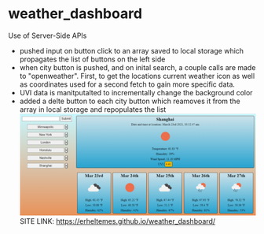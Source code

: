 # weather_dashboard
Use of Server-Side APIs
* pushed input on button click to an array saved to local storage which propagates the list of buttons on the left side
* when city button is pushed, and on inital search, a couple calls are made to "openweather". First, to get the locations current weather icon as well as coordinates used for a second fetch to gain more specific data.
* UVI data is manitputalted to incrementally change the background color
* added a delte button to each city button which reamoves it from the array in local storage and repopulates the list
![Alt text](./assets/imgs/weather_dashboard.PNG?raw=true "Preview image of Scheduler")
SITE LINK: https://erheltemes.github.io/weather_dashboard/